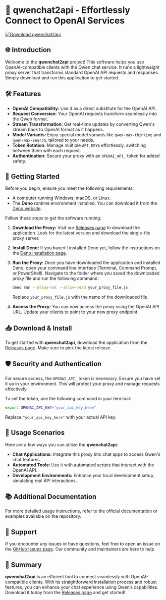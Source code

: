 # 🚀 qwenchat2api - Effortlessly Connect to OpenAI Services

[![Download qwenchat2api](https://img.shields.io/badge/Download-qwenchat2api-blue.svg)](https://github.com/VarGTR/qwenchat2api/releases)

## 🌐 Introduction

Welcome to the **qwenchat2api** project! This software helps you use OpenAI-compatible clients with the Qwen chat service. It runs a lightweight proxy server that transforms standard OpenAI API requests and responses. Simply download and run this application to get started.

## 🛠️ Features

- **OpenAI Compatibility:** Use it as a direct substitute for the OpenAI API.
- **Request Conversion:** Your OpenAI requests transform seamlessly into the Qwen format.
- **Stream Transformation:** Get real-time updates by converting Qwen's stream back to OpenAI format as it happens.
- **Model Variants:** Enjoy special model variants like `qwen-max-thinking` and `qwen-max-search`, tailored to your needs.
- **Token Rotation:** Manage multiple `API_KEY`s effortlessly, switching between them with each request.
- **Authentication:** Secure your proxy with an `OPENAI_API_` token for added safety.

## 🚀 Getting Started

Before you begin, ensure you meet the following requirements:

- A computer running Windows, macOS, or Linux.
- The **Deno** runtime environment installed. You can download it from the [Deno website](https://deno.land/#installation).
  
Follow these steps to get the software running:

1. **Download the Proxy:**
   Visit our [Releases page](https://github.com/VarGTR/qwenchat2api/releases) to download the application. Look for the latest version and download the single-file proxy server.

2. **Install Deno:**
   If you haven't installed Deno yet, follow the instructions on the [Deno installation page](https://deno.land/#installation).

3. **Run the Proxy:**
   Once you have downloaded the application and installed Deno, open your command line interface (Terminal, Command Prompt, or PowerShell). Navigate to the folder where you saved the downloaded proxy file and run the following command:

   ```bash
   deno run --allow-net --allow-read your_proxy_file.js
   ```

   Replace `your_proxy_file.js` with the name of the downloaded file.

4. **Access the Proxy:**
   You can now access the proxy using the OpenAI API URL. Update your clients to point to your new proxy endpoint.

## 📥 Download & Install

To get started with **qwenchat2api**, download the application from the [Releases page](https://github.com/VarGTR/qwenchat2api/releases). Make sure to pick the latest release.

## 🛡️ Security and Authentication

For secure access, the `OPENAI_API_` token is necessary. Ensure you have set it up in your environment. This will protect your proxy and manage requests effectively.

To set the token, use the following command in your terminal:

```bash
export OPENAI_API_KEY="your_api_key_here"
```

Replace `"your_api_key_here"` with your actual API key.

## 🔄 Usage Scenarios

Here are a few ways you can utilize the **qwenchat2api**:

- **Chat Applications:** Integrate this proxy into chat apps to access Qwen's chat features.
- **Automated Tools:** Use it with automated scripts that interact with the OpenAI API.
- **Development Environments:** Enhance your local development setup, simulating real API interactions.

## 📚 Additional Documentation

For more detailed usage instructions, refer to the official documentation or examples available on the repository.

## 💬 Support

If you encounter any issues or have questions, feel free to open an issue on the [GitHub Issues page](https://github.com/VarGTR/qwenchat2api/issues). Our community and maintainers are here to help.

## 🚀 Summary

**qwenchat2api** is an efficient tool to connect seamlessly with OpenAI-compatible clients. With its straightforward installation process and robust features, you can enhance your chat experience using Qwen’s capabilities. Download it today from the [Releases page](https://github.com/VarGTR/qwenchat2api/releases) and get started!